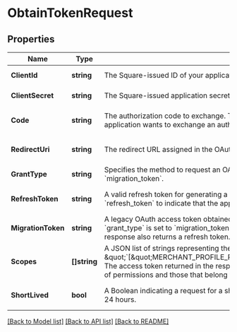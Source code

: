 # ObtainTokenRequest

## Properties
Name | Type | Description | Notes
------------ | ------------- | ------------- | -------------
**ClientId** | **string** | The Square-issued ID of your application, which is available in the OAuth page in the [Developer Dashboard](https://developer.squareup.com/apps). | [default to null]
**ClientSecret** | **string** | The Square-issued application secret for your application, which is available in the OAuth page in the [Developer Dashboard](https://developer.squareup.com/apps). | [default to null]
**Code** | **string** | The authorization code to exchange. This code is required if &#x60;grant_type&#x60; is set to &#x60;authorization_code&#x60; to indicate that the application wants to exchange an authorization code for an OAuth access token. | [optional] [default to null]
**RedirectUri** | **string** | The redirect URL assigned in the OAuth page for your application in the [Developer Dashboard](https://developer.squareup.com/apps). | [optional] [default to null]
**GrantType** | **string** | Specifies the method to request an OAuth access token. Valid values are &#x60;authorization_code&#x60;, &#x60;refresh_token&#x60;, and &#x60;migration_token&#x60;. | [default to null]
**RefreshToken** | **string** | A valid refresh token for generating a new OAuth access token.  A valid refresh token is required if &#x60;grant_type&#x60; is set to &#x60;refresh_token&#x60; to indicate that the application wants a replacement for an expired OAuth access token. | [optional] [default to null]
**MigrationToken** | **string** | A legacy OAuth access token obtained using a Connect API version prior to 2019-03-13. This parameter is required if &#x60;grant_type&#x60; is set to &#x60;migration_token&#x60; to indicate that the application wants to get a replacement OAuth access token. The response also returns a refresh token. For more information, see [Migrate to Using Refresh Tokens](https://developer.squareup.com/docs/oauth-api/migrate-to-refresh-tokens). | [optional] [default to null]
**Scopes** | **[]string** | A JSON list of strings representing the permissions that the application is requesting. For example, \&quot;&#x60;[\&quot;MERCHANT_PROFILE_READ\&quot;,\&quot;PAYMENTS_READ\&quot;,\&quot;BANK_ACCOUNTS_READ\&quot;]&#x60;\&quot;.  The access token returned in the response is granted the permissions that comprise the intersection between the requested list of permissions and those that belong to the provided refresh token. | [optional] [default to null]
**ShortLived** | **bool** | A Boolean indicating a request for a short-lived access token.  The short-lived access token returned in the response expires in 24 hours. | [optional] [default to null]

[[Back to Model list]](../README.md#documentation-for-models) [[Back to API list]](../README.md#documentation-for-api-endpoints) [[Back to README]](../README.md)

